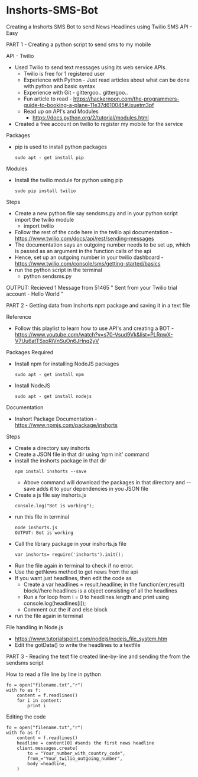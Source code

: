 # Inshorts-SMS-Bot
Creating a Inshorts SMS Bot to send News Headlines using Twilio SMS API - Easy

PART 1 - Creating a python script to send sms to my mobile

API - Twilio
 - Used Twilio to send text messages using its web service APIs.
   - Twilio is free for 1 registered user 
   - Experience with Python - Just read articles about what can be done with python and basic syntax
   - Experience with Git - gittergoo.. gittergoo..
   - Fun article to read - https://hackernoon.com/the-programmers-guide-to-booking-a-plane-11e37d610045#.ixuetm3pf
   - Read up on API's and Modules
     - https://docs.python.org/2/tutorial/modules.html 
 - Created a free account on twilio to register my mobile for the service
 
Packages
- pip is used to install python packages
  ```
  sudo apt - get install pip
  ```  
Modules
 - Install the twilio module for python using pip
   ```
   sudo pip install twilio
   ```
Steps
 - Create a new python file say sendsms.py and in your python script import the twilio module
   - import twilio
 - Follow the rest of the code here in the twilio api documentation - https://www.twilio.com/docs/api/rest/sending-messages
 - The documentation says an outgoing number needs to be set up, which is passed as an argument in the function calls of the api
 - Hence, set up an outgoing number in your twilio dashboard - https://www.twilio.com/console/sms/getting-started/basics
 - run the python script in the terminal
   - python sendsms.py
 
 OUTPUT: Recieved 1 Message from 51465
 " Sent from your Twilio trial account - Hello World "
 
PART 2 - Getting data from Inshorts npm package and saving it in a text file

Reference
 - Follow this playlist to learn how to use API's and creating a BOT - https://www.youtube.com/watch?v=s70-Vsud9Vk&list=PLRqwX-V7Uu6atTSxoRiVnSuOn6JHnq2yV
 
Packages Required
 - Install npm for installing NodeJS packages
   ```
   sudo apt - get install npm
   ```
 - Install NodeJS
   ```
   sudo apt - get install nodejs
   ```
   
Documentation
 - Inshort Package Documentation - https://www.npmjs.com/package/inshorts
 
Steps
 - Create a directory say inshorts
 - Create a JSON file in that dir using 'npm init' command
 - install the inshorts package in that dir
   ```
   npm install inshorts --save
   ```
   - Above command will download the packages in that directory and --save adds it to your dependencies in you JSON file
 - Create a js file say inshorts.js
   ```
   console.log("Bot is working");
   ```
 - run this file in terminal
   ```
   node inshorts.js
   OUTPUT: Bot is working
   ```
 - Call the library package in your inshorts.js file
   ```
   var inshorts= require('inshorts').init();
   ```
 - Run the file again in terminal to check if no error.
 - Use the getNews method to get news from the api
 - If you want just headlines, then edit the code as
   - Create a var headlines = result.headline; in the function(err,result) block//here headlines is a object consisting of all the headlines
   - Run a for loop from i = 0 to headlines.length and print using console.log(headlines[i]);
   - Comment out the if and else block
  - run the file again in terminal
  
File handling in Node.js
 - https://www.tutorialspoint.com/nodejs/nodejs_file_system.htm
 - Edit the gotData() to write the headlines to a textfile

PART 3 - Reading the text file created line-by-line and sending the from the sendsms script

How to read a file line by line in python
```
fo = open("filename.txt","r")
with fo as f:
	content = f.readlines()
	for i in content:
		print i
```

Editing the code
```
fo = open("filename.txt","r")
with fo as f:
	content = f.readlines()
	headline = content[0] #sends the first news headline
	client.messages.create(
		to = "Your_number_with_country_code", 
		from_="Your_twilio_outgoing_number", 
		body =headline, 
	)
 ```
